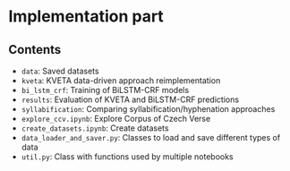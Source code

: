 # Implementation part
## Contents
- `data`: Saved datasets
- `kveta`: KVETA data-driven approach reimplementation
- `bi_lstm_crf`: Training of BiLSTM-CRF models
- `results`: Evaluation of KVETA and BiLSTM-CRF predictions
- `syllabification`: Comparing syllabification/hyphenation approaches
- `explore_ccv.ipynb`: Explore Corpus of Czech Verse
- `create_datasets.ipynb`: Create datasets
- `data_loader_and_saver.py`: Classes to load and save different types of data
- `util.py`: Class with functions used by multiple notebooks
